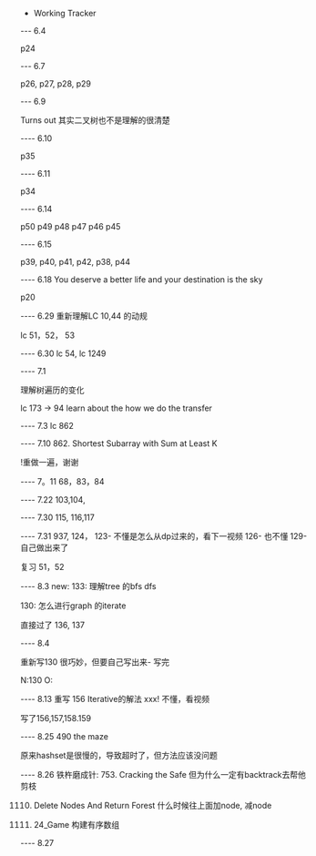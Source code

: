 - Working Tracker

--- 6.4

p24

--- 6.7

p26, p27, p28, p29

--- 6.9

Turns out 其实二叉树也不是理解的很清楚

---- 6.10

p35 

---- 6.11

p34

---- 6.14

p50 p49 p48 p47 p46 p45

---- 6.15

p39, p40, p41, p42, p38, p44 


---- 6.18
You deserve a better life and your destination is the sky

p20


---- 6.29
重新理解LC 10,44 的动规

lc 51，52， 53


---- 6.30
lc 54, lc 1249


---- 7.1

理解树遍历的变化

lc 173 -> 94 learn about the how we do the transfer

---- 7.3
lc 862

---- 7.10
862. Shortest Subarray with Sum at Least K 

!重做一遍，谢谢


---- 7。11
68，83，84

---- 7.22
103,104,


---- 7.30
115, 116,117


---- 7.31
937, 124， 
123- 不懂是怎么从dp过来的，看下一视频
126- 也不懂
129-自己做出来了

复习 51，52

---- 8.3
new:
133: 理解tree 的bfs dfs

130: 怎么进行graph 的iterate


直接过了 136, 137

---- 8.4

重新写130 很巧妙，但要自己写出来- 写完

N:130
O:


---- 8.13
重写 156 Iterative的解法 xxx! 不懂，看视频

写了156,157,158.159

---- 8.25
490 the maze

原来hashset是很慢的，导致超时了，但方法应该没问题


---- 8.26
铁杵磨成针:
753. Cracking the Safe 
但为什么一定有backtrack去帮他剪枝


1110. Delete Nodes And Return Forest
什么时候往上面加node, 减node

679. 24_Game
 构建有序数组

---- 8.27





















